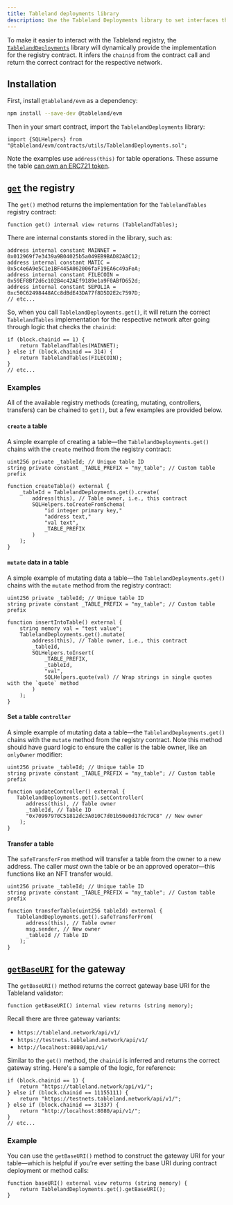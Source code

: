 ```yaml
---
title: Tableland deployments library
description: Use the Tableland Deployments library to set interfaces the Tableland registry contract.
---
```


To make it easier to interact with the Tableland registry, the [`TablelandDeployments`](https://github.com/tablelandnetwork/evm-tableland/blob/main/contracts/utils/TablelandDeployments.sol) library will dynamically provide the implementation for the registry contract. It infers the `chainid` from the contract call and return the correct contract for the respective network.

## Installation

First, install `@tableland/evm` as a dependency:

```bash npm2yarn
npm install --save-dev @tableland/evm
```

Then in your smart contract, import the `TablelandDeployments` library:

```solidity
import {SQLHelpers} from "@tableland/evm/contracts/utils/TablelandDeployments.sol";
```

Note the examples use `address(this)` for table operations. These assume the table [can own an ERC721 token](/smart-contracts/contract-owned-tables).

## [`get`](https://github.com/tablelandnetwork/evm-tableland/blob/e0a6802cf3c55d6df54dbe6260079b613c88b184/contracts/utils/TablelandDeployments.sol#L65) the registry

The `get()` method returns the implementation for the `TablelandTables` registry contract:

```solidity
function get() internal view returns (TablelandTables);
```

There are internal constants stored in the library, such as:

```solidity
address internal constant MAINNET = 0x012969f7e3439a9B04025b5a049EB9BAD82A8C12;
address internal constant MATIC = 0x5c4e6A9e5C1e1BF445A062006faF19EA6c49aFeA;
address internal constant FILECOIN = 0x59EF8Bf2d6c102B4c42AEf9189e1a9F0ABfD652d;
address internal constant SEPOLIA = 0xc50C62498448ACc8dBdE43DA77f8D5D2E2c7597D;
// etc...
```

So, when you call `TablelandDeployments.get()`, it will return the correct `TablelandTables` implementation for the respective network after going through logic that checks the `chainid`:

```solidity
if (block.chainid == 1) {
    return TablelandTables(MAINNET);
} else if (block.chainid == 314) {
    return TablelandTables(FILECOIN);
}
// etc...
```

### Examples

All of the available registry methods (creating, mutating, controllers, transfers) can be chained to `get()`, but a few examples are provided below.

#### `create` a table

A simple example of creating a table—the `TablelandDeployments.get()` chains with the `create` method from the registry contract:

```solidity
uint256 private _tableId; // Unique table ID
string private constant _TABLE_PREFIX = "my_table"; // Custom table prefix

function createTable() external {
    _tableId = TablelandDeployments.get().create(
        address(this), // Table owner, i.e., this contract
        SQLHelpers.toCreateFromSchema(
            "id integer primary key,"
            "address text,"
            "val text",
            _TABLE_PREFIX
        )
    );
}
```

#### `mutate` data in a table

A simple example of mutating data a table—the `TablelandDeployments.get()` chains with the `mutate` method from the registry contract:

```solidity
uint256 private _tableId; // Unique table ID
string private constant _TABLE_PREFIX = "my_table"; // Custom table prefix

function insertIntoTable() external {
    string memory val = "test value";
    TablelandDeployments.get().mutate(
        address(this), // Table owner, i.e., this contract
        _tableId,
        SQLHelpers.toInsert(
            _TABLE_PREFIX,
            _tableId,
            "val",
            SQLHelpers.quote(val) // Wrap strings in single quotes with the `quote` method
        )
    );
}
```

#### Set a table `controller`

A simple example of mutating data a table—the `TablelandDeployments.get()` chains with the `mutate` method from the registry contract. Note this method should have guard logic to ensure the caller is the table owner, like an `onlyOwner` modifier:

```solidity
uint256 private _tableId; // Unique table ID
string private constant _TABLE_PREFIX = "my_table"; // Custom table prefix

function updateController() external {
   TablelandDeployments.get().setController(
      address(this), // Table owner
      _tableId, // Table ID
      "0x70997970C51812dc3A010C7d01b50e0d17dc79C8" // New owner
    );
}
```

#### Transfer a table

The `safeTransferFrom` method will transfer a table from the owner to a new address. The caller _must_ own the table or be an approved operator—this functions like an NFT transfer would.

```solidity
uint256 private _tableId; // Unique table ID
string private constant _TABLE_PREFIX = "my_table"; // Custom table prefix

function transferTable(uint256 tableId) external {
   TablelandDeployments.get().safeTransferFrom(
      address(this), // Table owner
      msg.sender, // New owner
      _tableId // Table ID
    );
}
```

## [`getBaseURI`](https://github.com/tablelandnetwork/evm-tableland/blob/e0a6802cf3c55d6df54dbe6260079b613c88b184/contracts/utils/TablelandDeployments.sol#L104) for the gateway

The `getBaseURI()` method returns the correct gateway base URI for the Tableland validator:

```solidity
function getBaseURI() internal view returns (string memory);
```

Recall there are three gateway variants:

- `https://tableland.network/api/v1/`
- `https://testnets.tableland.network/api/v1/`
- `http://localhost:8080/api/v1/`

Similar to the `get()` method, the `chainid` is inferred and returns the correct gateway string. Here's a sample of the logic, for reference:

```solidity
if (block.chainid == 1) {
    return "https://tableland.network/api/v1/";
} else if (block.chainid == 11155111) {
    return "https://testnets.tableland.network/api/v1/";
} else if (block.chainid == 31337) {
    return "http://localhost:8080/api/v1/";
}
// etc...
```

### Example

You can use the `getBaseURI()` method to construct the gateway URI for your table—which is helpful if you're ever setting the base URI during contract deployment or method calls:

```solidity
function baseURI() external view returns (string memory) {
    return TablelandDeployments.get().getBaseURI();
}
```
